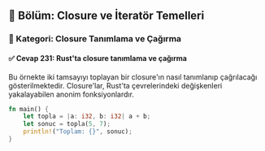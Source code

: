## 📘 Bölüm: Closure ve İteratör Temelleri  
### 🔹 Kategori: Closure Tanımlama ve Çağırma  
#### ✅ Cevap 231: Rust'ta closure tanımlama ve çağırma

Bu örnekte iki tamsayıyı toplayan bir closure'ın nasıl tanımlanıp çağrılacağı gösterilmektedir. Closure'lar, Rust'ta çevrelerindeki değişkenleri yakalayabilen anonim fonksiyonlardır.

```rust
fn main() {
    let topla = |a: i32, b: i32| a + b;
    let sonuc = topla(5, 7);
    println!("Toplam: {}", sonuc);
}
```
